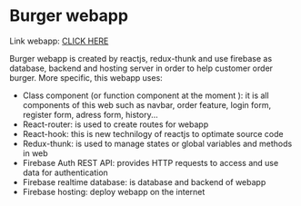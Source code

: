 # Burger webapp

Link webapp: [CLICK HERE](https://burger-react-74915.web.app/)

Burger webapp is created by reactjs, redux-thunk and use firebase as database, backend and hosting server in order to help customer order burger. More specific, this webapp uses: 

* Class component (or function component at the moment ): it is all components of this web such as navbar, order feature, login form, register form, adress form, history...
* React-router: is used to create routes for webapp
* React-hook: this is new technilogy of reactjs to optimate source code
* Redux-thunk: is used to manage states or global variables and methods in web
* Firebase Auth REST API: provides HTTP requests to access and use data for authentication
* Firebase realtime database: is database and backend of webapp
* Firebase hosting: deploy webapp on the internet